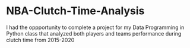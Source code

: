 # NBA-Clutch-Time-Analysis

I had the oppportunity to complete a project for my Data Programming in Python class that analyzed both players and teams performance during clutch time from 2015-2020
